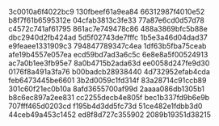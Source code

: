 3c0010a6f4022bc9
130fbeef61a9ea84
66312987f4010e52
b8f7f61b6595312e
04cfab3813c3fe33
77a87e6cd0d57d78
c4572c741af61795
861ac7e749478c86
488a3869bfc5b88e
dbc2940d2fb424ad
5d5f02743de7fffc
1b5e3a46d04dad37
e9feaee1331909c3
794847789347c4ea
1df63b5fba75ceab
afe19b4557e057ea
ecd59bd7ad3a6c5c
6e8e8a5f00524913
ac7a0b1ee3fb95e7
8a0b4715b2ada63d
ee0058d247fe9d30
0176f8a491a3fa76
b00badcb28938440
4d732952efab4cda
feb6473445be6601
3b2d0059c1fd314f
83a28714c91ccb89
301c60f21ec0b10a
8afd3655700af99d
2aaaa086db1305b1
b8c6ec897a2ee831
cc2255decb4e805f
bec1b337fd9b6e9b
707fff465d0203cd
f195b4d3dd5fc73d
51ce482e1fdbb3d0
44ceb49a453c1452
ed8f8d727c355902
2089b19351d38215
